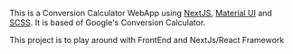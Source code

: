 This is a Conversion Calculator WebApp using [NextJS](https://nextjs.org/), [Material UI](https://github.com/mui/material-ui) and [SCSS](https://github.com/sass/sass). It is based of Google's Conversion Calculator.

This project is to play around with FrontEnd and NextJs/React Framework
